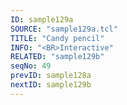 ```yaml
---
ID: sample129a
SOURCE: "sample129a.tcl"
TITLE: "Candy pencil"
INFO: "<BR>Interactive"
RELATED: "sample129b"
seqNo: 49
prevID: sample128a
nextID: sample129b
---
```

